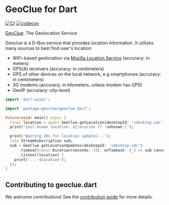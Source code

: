 # GeoClue for Dart

[![CI](https://github.com/jpnurmi/geoclue.dart/workflows/Tests/badge.svg)](https://github.com/jpnurmi/geoclue.dart/actions/workflows/tests.yaml)
[![codecov](https://codecov.io/gh/jpnurmi/geoclue.dart/branch/main/graph/badge.svg?token=4GfsNIhvdS)](https://codecov.io/gh/jpnurmi/geoclue.dart)

[GeoClue](https://gitlab.freedesktop.org/geoclue/geoclue/-/wikis/home): The Geolocation Service

Geoclue is a D-Bus service that provides location information. It utilizes many
sources to best find user's location:

- WiFi-based geolocation via [Mozilla Location Service](https://wiki.mozilla.org/CloudServices/Location) (accuracy: in meters)
- GPS(A) receivers (accuracy: in centimeters)
- GPS of other devices on the local network, e.g smartphones (accuracy: in centimeters)
- 3G modems (accuracy: in kilometers, unless modem has GPS)
- GeoIP (accuracy: city-level)


```dart
import 'dart:async';

import 'package:geoclue/geoclue.dart';

Future<void> main() async {
  final location = await GeoClue.getLocation(desktopId: '<desktop-id>');
  print('Last known location: ${location ?? 'unknown'}');

  print('Waiting 10s for location updates...');
  late StreamSubscription sub;
  sub = GeoClue.getLocationUpdates(desktopId: '<desktop-id>')
      .timeout(const Duration(seconds: 10), onTimeout: (_) => sub.cancel())
      .listen((location) {
    print('... $location');
  });
}
```

## Contributing to geoclue.dart

We welcome contributions! See the [contribution guide](CONTRIBUTING.md) for more details.
